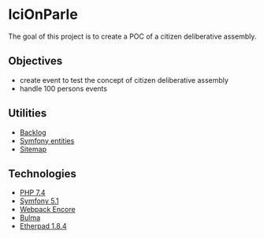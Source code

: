 # IciOnParle

The goal of this project is to create a POC of a citizen deliberative assembly.

## Objectives

- create event to test the concept of citizen deliberative assembly
- handle 100 persons events

## Utilities

- [Backlog](https://docs.google.com/spreadsheets/d/1T94v6RqeAq-eUHyvp37mLBgBNzDPI5fR10QI764wWbI/edit?usp=sharing)
- [Symfony entities](https://viewer.diagrams.net/?highlight=0000ff&edit=_blank&layers=1&nav=1&title=Symfony%20entity%20diagram#R7Vvbbts4EP0aA7sPLXRN3MfYuWyxyW7RpOgzI9EWEZoUKLq28%2FU7lGhdQjmWnCprBzSMRBzNiCLnaHiGY4386WJ9I1Ca3PEY05HnxOuRfznyvE%2BhP4Z%2FSrIpJOdBWAjmgsSFyK0E9%2BQZa6GjpUsS46yhKDmnkqRNYcQZw5FsyJAQfNVUm3Ha7DVFc2wI7iNETelPEstES13HqU78hck80V2PQ33iEUVPc8GXTPc38vxZ%2FilOL9D2Wlo%2FS1DMVzWRfzXyp4JzWRwt1lNM1dxup62wu95xtrxvgZnsYrB6vvEz%2BfT1eSWvPBxESZL%2B%2BKQM1GV%2BIbrUE3IDY0r1LcvNdpqyFVlQxKA1mXEm7%2FUZF9pRQmh8izZ8qe4jkzAv29Yk4YI8gz6iWhlOC6lR4J01NO6VJYgdkAqcgc637eDcUnSLMql1Ik4pSjPyWN7JAok5YRMuJV9sL6QchGPdKn2QN6TgT6XTlb2eCywkXu%2BcZbf0HTwTmC%2BwFBtQ0Qaed6b9rZ8H39ftVYWuEvxJDVjuuRYijeh5efGyv%2B%2FwBCA2hwFXHTa7G5u9uWctvcHcNzpDVGLBkMQTNWFZHUlwUBtpJcrx1QdrvoE10DeAlqBUHcKUS4JoNWJ%2FInmqXUfxbIsCocekjh%2B3nlfORJTMGRwXuhPlVQKP%2FYUW5xebzAilU065AAnjObyzFEWEzW%2BLLgKnEn3XXQUg4nC9Gc2xlJA4xizHmkQSFXBUZiknTObzG07gC16YOp%2FDUQjDnELbrdrwVepCTjkDWCKSgw0D1ldY4X0SC54%2BALpxOew%2BuK4%2FsUEnkL8SLEzob5qQ2gf0l9Cr47yBud4ACwyAffv7zQB7rIeTFrx0wtkLUP0uTO2DjRrjvtimF1bdR7Ve7YeD3w6Hmv%2F9d3V%2FaLh%2FmWEBsQwm7gL%2B%2FoBW2bhDbPPA1d%2BRuiN%2FfZFPUnmIZYJFiuKvcWkCUwwe%2B8MLwz%2FbbWaEIfqA17I0kXmjTXeYwOfYwNd7QT8k1oVex0XdHQ%2BF9jMD7TbUDRbqwoNC3XDed03efs%2BXIsKWuB9K3EO3yaTDzsQ9%2BODE3bXE%2FbSJu3vkxN21xP09VzP3yIi7axJ3SWQeKzsS7xhnkSCpJJx1N6KEPXXXtnz9qPn6nhDXla%2BPByNslq6%2FY4A7jK4P5nzT91e%2F1AgsVz%2BQq4%2F9F5vsLVQ9bPFwMP7gVP3cMvWTZupnvYl6G8wHY2pjy9PfcRk7Py6a%2FqUPS3d%2BI1HPl7NLiJulSdFo3bZncUfNN9QG2OMl2mTXRGTwzOO0tAN44Lm6zm6jfxnua6JW4z42d2jdGE039ewbFrr039GOsLfaXat6SQ%2FjDGahclljTmBeX%2FNYJDAAIb6QDWBIstgBjizfTK31pTdXzd52AN1mjqeSOb6%2B5LYljq3M0hssc3Rs5vhuS%2B6Xg5ZccP5np%2F4ZbKfMgEIR6W0eeVgeGQT788jWnfCPXvIxy4s2jzylPHIH7o%2Bl4GMWFG0eOdyitmNr%2FP%2FKI81i30xlUgwtelR8KOprgReI0Eq9kavmoqtCoc02RVm24iLu3pvgtJY%2BFOoaCTsSjggw%2Fg%2BW0M1TH0Obc5xgzvF6eO7847LBChZmQdZG56Gic3BQdB7O965ZQyh2WmyScViSEb58IyTomGW4%2FgfPMlyznmDTjJNKM3aUKI4lz3DNmoVNNIZbyorn%2BXgyDc%2FcOhWo9qOvstiwYxNfvd5ZKzg0KxV7Kg6WgR83A389cnWl4OeDvd5hbvXauDXYBonTDoY9cesA50OzeuO7oFHVa%2FX%2B1X8%3D)
- [Sitemap](https://drive.google.com/file/d/1e6zUstT--XNZLoegoA2Gr7LOxsxqnyXK/view?usp=sharing)

## Technologies

- [PHP 7.4](https://www.php.net/docs.php)
- [Symfony 5.1](https://symfony.com/doc/current/index.html)
- [Webpack Encore](https://symfony.com/doc/current/frontend.html)
- [Bulma](https://bulma.io/documentation/)
- [Etherpad 1.8.4](https://etherpad.org)
